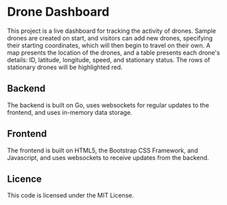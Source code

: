 # Drone Dashboard

This project is a live dashboard for tracking the activity of drones. Sample drones are created on start, and visitors can add new drones, specifying their starting coordinates, which will then begin to travel on their own. A map presents the location of the drones, and a table presents each drone's details: ID, latitude, longitude, speed, and stationary status. The rows of stationary drones will be highlighted red.

## Backend

The backend is built on Go, uses websockets for regular updates to the frontend, and uses in-memory data storage.

## Frontend

The frontend is built on HTML5, the Bootstrap CSS Framework, and Javascript, and uses websockets to receive updates from the backend.

## Licence

This code is licensed under the MIT License.